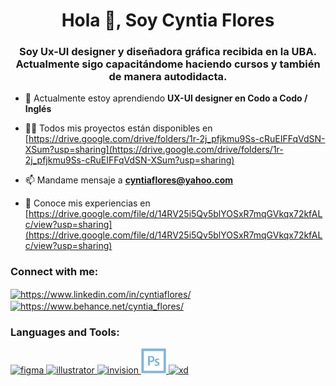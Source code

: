 <h1 align="center">Hola 👋, Soy Cyntia Flores</h1>
<h3 align="center">Soy Ux-UI designer y diseñadora gráfica recibida en la UBA. Actualmente sigo capacitándome haciendo cursos y también de manera autodidacta.</h3>

- 🌱 Actualmente estoy aprendiendo **UX-UI designer en Codo a Codo / Inglés**

- 👨‍💻 Todos mis proyectos están disponibles en [https://drive.google.com/drive/folders/1r-2j_pfjkmu9Ss-cRuEIFFqVdSN-XSum?usp=sharing](https://drive.google.com/drive/folders/1r-2j_pfjkmu9Ss-cRuEIFFqVdSN-XSum?usp=sharing)

- 📫 Mandame mensaje a **cyntiaflores@yahoo.com**

- 📄 Conoce mis experiencias en [https://drive.google.com/file/d/14RV25i5Qv5blYOSxR7mqGVkqx72kfALc/view?usp=sharing](https://drive.google.com/file/d/14RV25i5Qv5blYOSxR7mqGVkqx72kfALc/view?usp=sharing)

<h3 align="left">Connect with me:</h3>
<p align="left">
<a href="https://linkedin.com/in/cyntiaflores/" target="blank"><img align="center" src="https://raw.githubusercontent.com/rahuldkjain/github-profile-readme-generator/master/src/images/icons/Social/linked-in-alt.svg" alt="https://www.linkedin.com/in/cyntiaflores/" height="30" width="40" /></a>
<a href="https://www.behance.net/cyntia_flores/" target="blank"><img align="center" src="https://raw.githubusercontent.com/rahuldkjain/github-profile-readme-generator/master/src/images/icons/Social/behance.svg" alt="https://www.behance.net/cyntia_flores/" height="30" width="40" /></a>
</p>

<h3 align="left">Languages and Tools:</h3>
<p align="left"> <a href="https://www.figma.com/" target="_blank" rel="noreferrer"> <img src="https://www.vectorlogo.zone/logos/figma/figma-icon.svg" alt="figma" width="40" height="40"/> </a> <a href="https://www.adobe.com/in/products/illustrator.html" target="_blank" rel="noreferrer"> <img src="https://www.vectorlogo.zone/logos/adobe_illustrator/adobe_illustrator-icon.svg" alt="illustrator" width="40" height="40"/> </a> <a href="https://www.invisionapp.com/" target="_blank" rel="noreferrer"> <img src="https://www.vectorlogo.zone/logos/invisionapp/invisionapp-icon.svg" alt="invision" width="40" height="40"/> </a> <a href="https://www.photoshop.com/en" target="_blank" rel="noreferrer"> <img src="https://raw.githubusercontent.com/devicons/devicon/master/icons/photoshop/photoshop-line.svg" alt="photoshop" width="40" height="40"/> </a> <a href="https://www.adobe.com/products/xd.html" target="_blank" rel="noreferrer"> <img src="https://cdn.worldvectorlogo.com/logos/adobe-xd.svg" alt="xd" width="40" height="40"/> </a> </p>
